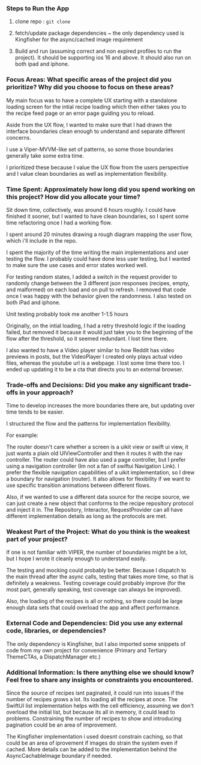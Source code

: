 ### Steps to Run the App

1. clone repo : `git clone `

2. fetch/update package dependencies ~ the only dependency used is Kingfisher for the async/cached image requirement

3. Build and run (assuming correct and non expired profiles to run the project). It should be supporting ios 16 and above. It should also run on both ipad and iphone. 


### Focus Areas: What specific areas of the project did you prioritize? Why did you choose to focus on these areas?

My main focus was to have a complete UX starting with a standalone loading screen for the intial recipe loading which then either takes you to the recipe feed page or an error page guiding you to reload.

Aside from the UX flow, I wanted to make sure that I had drawn the interface boundaries clean enough to understand and separate different concerns.

I use a Viper-MVVM-like set of patterns, so some those boundaries generally take some extra time.

I prioritized these because I value the UX flow from the users perspective and I value clean boundaries as well as implementation flexibility.


### Time Spent: Approximately how long did you spend working on this project? How did you allocate your time?

Sit down time, collectively, was around 6 hours roughly. I could have finished it sooner, but I wanted to have clean boundaries, so I spent some time refactoring once I had a working flow.

I spent around 20 minutes drawing a rough diagram mapping the user flow, which i'll include in the repo.

I spent the majority of the time writing the main implementations and user testing the flow. I probably could have done less user testing, but I wanted to make sure the use cases and error states worked well.

For testing random states, I added a switch in the request provider to randomly change between the 3 different json responses (recipes, empty, and malformed) on each load and on pull to refresh. I removed that code once I was happy with the behavior given the randomness. I also tested on both iPad and iphone.

Unit testing probably took me another 1-1.5 hours

Originally, on the intial loading, I had a retry threshold logic if the loading failed, but removed it because it would just take you to the beginning of the flow after the threshold, so it seemed redundant. I lost time there.

I also wanted to have a Video player similar to how Reddit has video previews in posts, but the VideoPlayer I created only plays actual video files, whereas the youtube url is a webpage. I lost some time there too. I ended up updating it to be a cta that directs you to an external browser.


### Trade-offs and Decisions: Did you make any significant trade-offs in your approach?

Time to develop increases the more boundaries there are, but updating over time tends to be easier. 

I structured the flow and the patterns for implementation flexibility. 

For example:

The router doesn't care whether a screen is a uikit view or swift ui view, it just wants a plain old UIViewController and then it routes it with the nav controller. The router could have also used a page controller, but I prefer using a navigation controller (Im not a fan of swiftui Navigation Link). I prefer the flexible navigation capabilities of a uikit implementation, so I drew a boundary for navigation (router). It also allows for flexibility if we want to use specific transition animations between different flows.

Also, if we wanted to use a different data source for the recipe source, we can just create a new object that conforms to the recipe repository protocol and inject it in. The Repository, Interactor, RequestProvider can all have different implementation details as long as the protocols are met.


### Weakest Part of the Project: What do you think is the weakest part of your project?

If one is not familiar with VIPER, the number of boundaries might be a lot, but I hope I wrote it cleanly enough to understand easily.

The testing and mocking could probably be better. Because I dispatch to the main thread after the async calls, testing that takes more time, so that is definitely a weakness. Testing coverage could probably improve (for the most part, generally speaking, test coverage can always be improved).

Also, the loading of the recipes is all or nothing, so there could be large enough data sets that could overload the app and affect performance.

### External Code and Dependencies: Did you use any external code, libraries, or dependencies?

The only dependency is Kingfisher, but I also imported some snippets of code from my own project for convenience (Primary and Tertiary ThemeCTAs, a DispatchManager etc.)

### Additional Information: Is there anything else we should know? Feel free to share any insights or constraints you encountered.

Since the source of recipes isnt paginated, it could run into issues if the number of recipes grows a lot. Its loading all the recipes at once. The SwiftUI list implementation helps with the cell efficiency, assuming we don't overload the initial list, but because its all in memory, it could lead to problems. Constraining the number of recipes to show and introducing pagination could be an area of improvement.

The Kingfisher implementation i used doesnt constrain caching, so that could be an area of iprovement if images do strain the system even if cached. More details can be added to the implementation behind the AsyncCachableImage boundary if needed.
